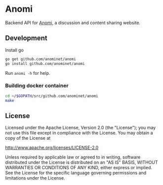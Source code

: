 # Anomi

Backend API for [Anomi](http://anomi.net), a discussion and content sharing website.

## Development

Install go

```bash
go get github.com/anominet/anomi
go install github.com/anominet/anomi
```

Run `anomi -h` for help.


### Building docker container

```bash
cd ~/$GOPATH/src/github.com/anominet/anomi
make
```

## License

Licensed under the Apache License, Version 2.0 (the "License");
you may not use this file except in compliance with the License.
You may obtain a copy of the License at

http://www.apache.org/licenses/LICENSE-2.0

Unless required by applicable law or agreed to in writing, software
distributed under the License is distributed on an "AS IS" BASIS,
WITHOUT WARRANTIES OR CONDITIONS OF ANY KIND, either express or implied.
See the License for the specific language governing permissions and
limitations under the License.
